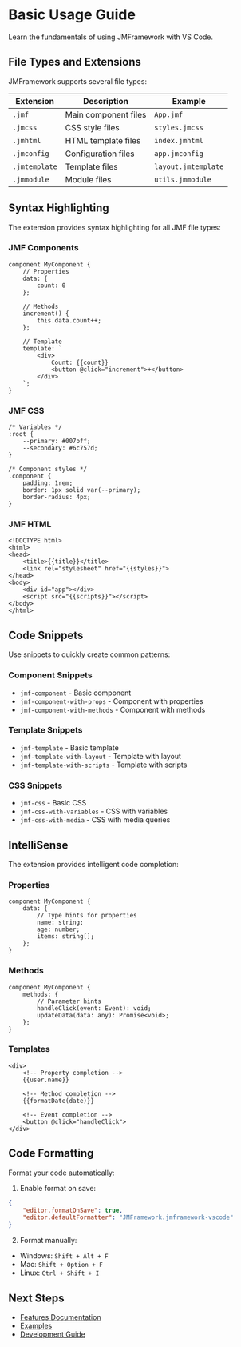 # Basic Usage Guide

Learn the fundamentals of using JMFramework with VS Code.

## File Types and Extensions

JMFramework supports several file types:

| Extension | Description | Example |
|-----------|-------------|---------|
| `.jmf` | Main component files | `App.jmf` |
| `.jmcss` | CSS style files | `styles.jmcss` |
| `.jmhtml` | HTML template files | `index.jmhtml` |
| `.jmconfig` | Configuration files | `app.jmconfig` |
| `.jmtemplate` | Template files | `layout.jmtemplate` |
| `.jmmodule` | Module files | `utils.jmmodule` |

## Syntax Highlighting

The extension provides syntax highlighting for all JMF file types:

### JMF Components
```jmf
component MyComponent {
    // Properties
    data: {
        count: 0
    };
    
    // Methods
    increment() {
        this.data.count++;
    };
    
    // Template
    template: `
        <div>
            Count: {{count}}
            <button @click="increment">+</button>
        </div>
    `;
}
```

### JMF CSS
```jmcss
/* Variables */
:root {
    --primary: #007bff;
    --secondary: #6c757d;
}

/* Component styles */
.component {
    padding: 1rem;
    border: 1px solid var(--primary);
    border-radius: 4px;
}
```

### JMF HTML
```jmhtml
<!DOCTYPE html>
<html>
<head>
    <title>{{title}}</title>
    <link rel="stylesheet" href="{{styles}}">
</head>
<body>
    <div id="app"></div>
    <script src="{{scripts}}"></script>
</body>
</html>
```

## Code Snippets

Use snippets to quickly create common patterns:

### Component Snippets
- `jmf-component` - Basic component
- `jmf-component-with-props` - Component with properties
- `jmf-component-with-methods` - Component with methods

### Template Snippets
- `jmf-template` - Basic template
- `jmf-template-with-layout` - Template with layout
- `jmf-template-with-scripts` - Template with scripts

### CSS Snippets
- `jmf-css` - Basic CSS
- `jmf-css-with-variables` - CSS with variables
- `jmf-css-with-media` - CSS with media queries

## IntelliSense

The extension provides intelligent code completion:

### Properties
```jmf
component MyComponent {
    data: {
        // Type hints for properties
        name: string;
        age: number;
        items: string[];
    };
}
```

### Methods
```jmf
component MyComponent {
    methods: {
        // Parameter hints
        handleClick(event: Event): void;
        updateData(data: any): Promise<void>;
    };
}
```

### Templates
```jmhtml
<div>
    <!-- Property completion -->
    {{user.name}}
    
    <!-- Method completion -->
    {{formatDate(date)}}
    
    <!-- Event completion -->
    <button @click="handleClick">
</div>
```

## Code Formatting

Format your code automatically:

1. Enable format on save:
```json
{
    "editor.formatOnSave": true,
    "editor.defaultFormatter": "JMFramework.jmframework-vscode"
}
```

2. Format manually:
- Windows: `Shift + Alt + F`
- Mac: `Shift + Option + F`
- Linux: `Ctrl + Shift + I`

## Next Steps

- [Features Documentation](../features/README.md)
- [Examples](../examples/README.md)
- [Development Guide](../development/README.md) 